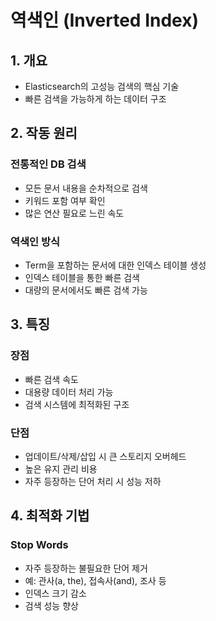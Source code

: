 # 역색인 (Inverted Index)

## 1. 개요
- Elasticsearch의 고성능 검색의 핵심 기술
- 빠른 검색을 가능하게 하는 데이터 구조

## 2. 작동 원리
### 전통적인 DB 검색
- 모든 문서 내용을 순차적으로 검색
- 키워드 포함 여부 확인
- 많은 연산 필요로 느린 속도

### 역색인 방식
- Term을 포함하는 문서에 대한 인덱스 테이블 생성
- 인덱스 테이블을 통한 빠른 검색
- 대량의 문서에서도 빠른 검색 가능

## 3. 특징
### 장점
- 빠른 검색 속도
- 대용량 데이터 처리 가능
- 검색 시스템에 최적화된 구조

### 단점
- 업데이트/삭제/삽입 시 큰 스토리지 오버헤드
- 높은 유지 관리 비용
- 자주 등장하는 단어 처리 시 성능 저하

## 4. 최적화 기법
### Stop Words
- 자주 등장하는 불필요한 단어 제거
- 예: 관사(a, the), 접속사(and), 조사 등
- 인덱스 크기 감소
- 검색 성능 향상
